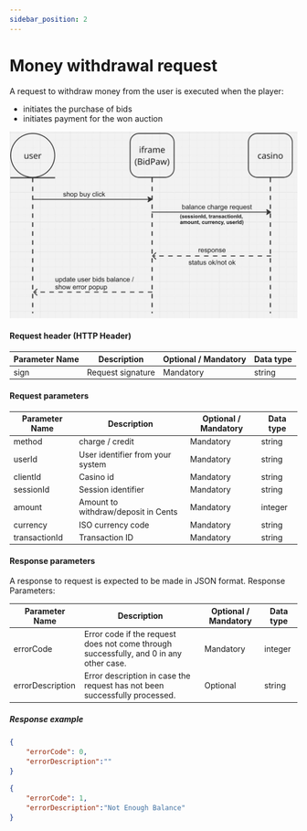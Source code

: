 ```yaml
---
sidebar_position: 2
---
```


# Money withdrawal request

A request to withdraw money from the user is executed when the player:

- initiates the purchase of bids
- initiates payment for the won auction

![Bids Purchase scheme](/img/bids-purch-scheme.jpeg)


#### Request header (HTTP Header)

| Parameter Name | Description       | Optional / Mandatory | Data type |
|----------------|-------------------|----------------------|-----------|
| sign           | Request signature | Mandatory            |  string   |

#### Request parameters
| Parameter Name | Description                         | Optional / Mandatory | Data type |
|----------------|-------------------------------------|----------------------|-----------|
| method         | charge / credit                     | Mandatory            | string    |
| userId         | User identifier from your system    | Mandatory            | string    |
| clientId       | Casino id                           | Mandatory            | string    |
| sessionId      | Session identifier                  | Mandatory            | string    |
| amount         | Amount to withdraw/deposit in Cents | Mandatory            | integer   |
| currency       | ISO currency code                   | Mandatory            | string    |
| transactionId  | Transaction ID                      | Mandatory	           | string    |

#### Response parameters

A response to request is expected to be made in JSON format. Response Parameters:

| Parameter Name    | Description                                                                            | Optional / Mandatory | Data type |
|-------------------|----------------------------------------------------------------------------------------|----------------------|-----------|
| errorCode         | Error code if the request does not come through successfully, and 0 in any other case. | Mandatory            | integer   |
| errorDescription  | Error description in case the request has not been successfully processed.             | Optional             | string    |

##### Response example
```json
{
    "errorCode": 0,
    "errorDescription":""
}
```

```json
{
    "errorCode": 1,
    "errorDescription":"Not Enough Balance"
}
```